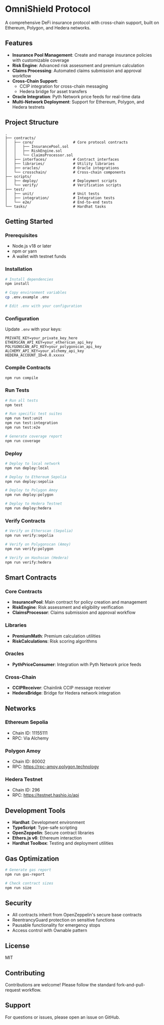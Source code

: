 # OmniShield Protocol

A comprehensive DeFi insurance protocol with cross-chain support, built on Ethereum, Polygon, and Hedera networks.

## Features

- **Insurance Pool Management**: Create and manage insurance policies with customizable coverage
- **Risk Engine**: Advanced risk assessment and premium calculation
- **Claims Processing**: Automated claims submission and approval workflow
- **Cross-Chain Support**: 
  - CCIP integration for cross-chain messaging
  - Hedera bridge for asset transfers
- **Oracle Integration**: Pyth Network price feeds for real-time data
- **Multi-Network Deployment**: Support for Ethereum, Polygon, and Hedera testnets

## Project Structure

```
.
├── contracts/
│   ├── core/                  # Core protocol contracts
│   │   ├── InsurancePool.sol
│   │   ├── RiskEngine.sol
│   │   └── ClaimsProcessor.sol
│   ├── interfaces/            # Contract interfaces
│   ├── libraries/             # Utility libraries
│   ├── oracles/               # Oracle integrations
│   └── crosschain/            # Cross-chain components
├── scripts/
│   ├── deploy/                # Deployment scripts
│   └── verify/                # Verification scripts
├── test/
│   ├── unit/                  # Unit tests
│   ├── integration/           # Integration tests
│   └── e2e/                   # End-to-end tests
└── tasks/                     # Hardhat tasks

```

## Getting Started

### Prerequisites

- Node.js v18 or later
- npm or yarn
- A wallet with testnet funds

### Installation

```bash
# Install dependencies
npm install

# Copy environment variables
cp .env.example .env

# Edit .env with your configuration
```

### Configuration

Update `.env` with your keys:

```env
PRIVATE_KEY=your_private_key_here
ETHERSCAN_API_KEY=your_etherscan_api_key
POLYGONSCAN_API_KEY=your_polygonscan_api_key
ALCHEMY_API_KEY=your_alchemy_api_key
HEDERA_ACCOUNT_ID=0.0.xxxxx
```

### Compile Contracts

```bash
npm run compile
```

### Run Tests

```bash
# Run all tests
npm test

# Run specific test suites
npm run test:unit
npm run test:integration
npm run test:e2e

# Generate coverage report
npm run coverage
```

### Deploy

```bash
# Deploy to local network
npm run deploy:local

# Deploy to Ethereum Sepolia
npm run deploy:sepolia

# Deploy to Polygon Amoy
npm run deploy:polygon

# Deploy to Hedera Testnet
npm run deploy:hedera
```

### Verify Contracts

```bash
# Verify on Etherscan (Sepolia)
npm run verify:sepolia

# Verify on Polygonscan (Amoy)
npm run verify:polygon

# Verify on Hashscan (Hedera)
npm run verify:hedera
```

## Smart Contracts

### Core Contracts

- **InsurancePool**: Main contract for policy creation and management
- **RiskEngine**: Risk assessment and eligibility verification
- **ClaimsProcessor**: Claims submission and approval workflow

### Libraries

- **PremiumMath**: Premium calculation utilities
- **RiskCalculations**: Risk scoring algorithms

### Oracles

- **PythPriceConsumer**: Integration with Pyth Network price feeds

### Cross-Chain

- **CCIPReceiver**: Chainlink CCIP message receiver
- **HederaBridge**: Bridge for Hedera network integration

## Networks

### Ethereum Sepolia
- Chain ID: 11155111
- RPC: Via Alchemy

### Polygon Amoy
- Chain ID: 80002
- RPC: https://rpc-amoy.polygon.technology

### Hedera Testnet
- Chain ID: 296
- RPC: https://testnet.hashio.io/api

## Development Tools

- **Hardhat**: Development environment
- **TypeScript**: Type-safe scripting
- **OpenZeppelin**: Secure contract libraries
- **Ethers.js v6**: Ethereum interaction
- **Hardhat Toolbox**: Testing and deployment utilities

## Gas Optimization

```bash
# Generate gas report
npm run gas-report

# Check contract sizes
npm run size
```

## Security

- All contracts inherit from OpenZeppelin's secure base contracts
- ReentrancyGuard protection on sensitive functions
- Pausable functionality for emergency stops
- Access control with Ownable pattern

## License

MIT

## Contributing

Contributions are welcome! Please follow the standard fork-and-pull-request workflow.

## Support

For questions or issues, please open an issue on GitHub.
